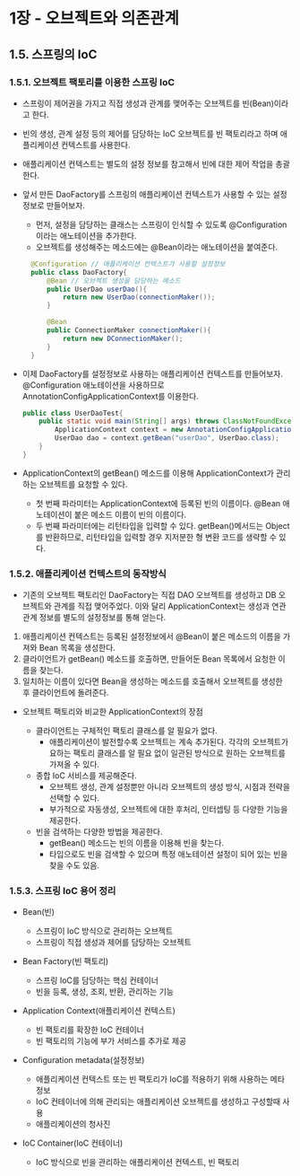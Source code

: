 # 1장 - 오브젝트와 의존관계

## 1.5. 스프링의 IoC
### 1.5.1. 오브젝트 팩토리를 이용한 스프링 IoC
* 스프링이 제어권을 가지고 직접 생성과 관계를 맺어주는 오브젝트를 빈(Bean)이라고 한다.
* 빈의 생성, 관계 설정 등의 제어를 담당하는 IoC 오브젝트를 빈 팩토리라고 하며 애플리케이션 컨텍스트를 사용한다.
* 애플리케이션 컨텍스트는 별도의 설정 정보를 참고해서 빈에 대한 제어 작업을 총괄한다.
* 앞서 만든 DaoFactory를 스프링의 애플리케이션 컨텍스트가 사용할 수 있는 설정정보로 만들어보자.
  * 먼저, 설정을 담당하는 클래스는 스프링이 인식할 수 있도록 @Configuration이라는 애노테이션을 추가한다.
  * 오브젝트를 생성해주는 메소드에는 @Bean이라는 애노테이션을 붙여준다.
  
  ```java
    @Configuration // 애플리케이션 컨텍스트가 사용할 설정정보
    public class DaoFactory{
        @Bean // 오브젝트 생성을 담당하는 메소드
        public UserDao userDao(){
            return new UserDao(connectionMaker());
        }

        @Bean
        public ConnectionMaker connectionMaker(){
            return new DConnectionMaker();
        }
    }  
  ```
* 이제 DaoFactory를 설정정보로 사용하는 애플리케이션 컨텍스트를 만들어보자. @Configuration 애노테이션을 사용하므로 AnnotationConfigApplicationContext를 이용한다.
  ```java
  public class UserDaoTest{
      public static void main(String[] args) throws ClassNotFoundException, SQLException{
          ApplicationContext context = new AnnotationConfigApplicationContext(DaoFactory.class);
          UserDao dao = context.getBean("userDao", UserDao.class);
      }
  }
  ```

* ApplicationContext의 getBean() 메소드를 이용해 ApplicationContext가 관리하는 오브젝트를 요청할 수 있다. 
  * 첫 번째 파라미터는 ApplicationContext에 등록된 빈의 이름이다. @Bean 애노테이션이 붙은 메소드 이름이 빈의 이름이다.
  * 두 번째 파라미터에는 리턴타입을 입력할 수 있다. getBean()메서드는 Object를 반환하므로, 리턴타입을 입력할 경우 지저분한 형 변환 코드를 생략할 수 있다. 

### 1.5.2. 애플리케이션 컨텍스트의 동작방식
* 기존의 오브젝트 팩토리인 DaoFactory는 직접 DAO 오브젝트를 생성하고 DB 오브젝트와 관계를 직접 맺어주었다. 이와 달리 ApplicationContext는 생성과 연관관계 정보를 별도의 설정정보를 통해 얻는다.
 1. 애플리케이션 컨텍스트는 등록된 설정정보에서 @Bean이 붙은 메소드의 이름을 가져와 Bean 목록을 생성한다.
 2. 클라이언트가 getBean() 메소드를 호출하면, 만들어둔 Bean 목록에서 요청한 이름을 찾는다.
 3. 일치하는 이름이 있다면 Bean을 생성하는 메소드를 호출해서 오브젝트를 생성한 후 클라이언트에 돌려준다. 

* 오브젝트 팩토리와 비교한 ApplicationContext의 장점

  * 클라이언트는 구체적인 팩토리 클래스를 알 필요가 없다.
    * 애플리케이션이 발전할수록 오브젝트는 계속 추가된다. 각각의 오브젝트가 요하는 팩토리 클래스를 알 필요 없이 일관된 방식으로 원하는 오브젝트를 가져올 수 있다.  
  * 종합 IoC 서비스를 제공해준다.
    * 오브젝트 생성, 관계 설정뿐만 아니라 오브젝트의 생성 방식, 시점과 전략을 선택할 수 있다.
    * 부가적으로 자동생성, 오브젝트에 대한 후처리, 인터셉팅 등 다양한 기능을 제공한다.
  * 빈을 검색하는 다양한 방법을 제공한다.
    * getBean() 메소드는 빈의 이름을 이용해 빈을 찾는다. 
    * 타입으로도 빈을 검색할 수 있으며 특정 애노테이션 설정이 되어 있는 빈을 찾을 수도 있음.

### 1.5.3. 스프링 IoC 용어 정리

* Bean(빈)
  * 스프링이 IoC 방식으로 관리하는 오브젝트
  * 스프링이 직접 생성과 제어를 담당하는 오브젝트

* Bean Factory(빈 팩토리)
  * 스프링 IoC를 담당하는 핵심 컨테이너
  * 빈을 등록, 생성, 조회, 반환, 관리하는 기능

* Application Context(애플리케이션 컨텍스트)
  * 빈 팩토리를 확장한 IoC 컨테이너
  * 빈 팩토리의 기능에 부가 서비스를 추가로 제공

* Configuration metadata(설정정보)
  * 애플리케이션 컨텍스트 또는 빈 팩토리가 IoC를 적용하기 위해 사용하는 메타정보
  * IoC 컨테이너에 의해 관리되는 애플리케이션 오브젝트를 생성하고 구성할때 사용
  * 애플리케이션의 청사진

* IoC Container(IoC 컨테이너)
  * IoC 방식으로 빈을 관리하는 애플리케이션 컨텍스트, 빈 팩토리
